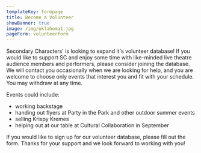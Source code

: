 ```yaml
---
templateKey: formpage
title: Become a Volunteer
showBanner: true
image: /img/oklahoma1.jpg
pageForm: volunteerform
---
```


Secondary Characters' is looking to expand it's volunteer database! If you would like to support SC and enjoy some time with like-minded live theatre audience members and performers, please consider joining the database. We will contact you occasionally when we are looking for help, and you are welcome to choose only events that interest you and fit with your schedule. You may withdraw at any time.

Events could include:

- working backstage
- handing out flyers at Party in the Park and other outdoor summer events
- selling Krispy Kremes
- helping out at our table at Cultural Collaboration in September

If you would like to sign up for our volunteer database, please fill out the form. Thanks for your support and we look forward to working with you!
